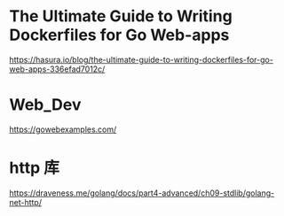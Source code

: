 #  The Ultimate Guide to Writing Dockerfiles for Go Web-apps 

https://hasura.io/blog/the-ultimate-guide-to-writing-dockerfiles-for-go-web-apps-336efad7012c/    


#  Web_Dev  

https://gowebexamples.com/   

#  http 库
https://draveness.me/golang/docs/part4-advanced/ch09-stdlib/golang-net-http/   
